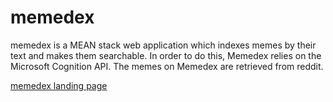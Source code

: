 # memedex
memedex is a MEAN stack web application which indexes memes by their
text and makes them searchable. In order to do this, Memedex relies on
the Microsoft Cognition API. The memes on Memedex are retrieved from reddit.


[memedex landing page](http://i.imgur.com/nuCPjlt.png)
